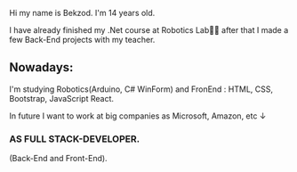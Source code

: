 <p>Hi my name is Bekzod. I'm 14 years old.</p>
<p>I have already finished my .Net course at Robotics Lab🧑‍💻 after that I made a few Back-End projects with my teacher.</p>
<p><h2>Nowadays:</h2> I'm studying Robotics(Arduino, C# WinForm) and FronEnd : HTML, CSS, Bootstrap, JavaScript React.</p>
<p>In future I want to work at big companies as Microsoft, Amazon, <epam> etc ↓</p><h3>AS FULL STACK-DEVELOPER.</h3>(Back-End and Front-End).

<!---
bekzod28072009/bekzod28072009 is a ✨ special ✨ repository because its `README.md` (this file) appears on your GitHub profile.
You can click the Preview link to take a look at your changes.
--->
